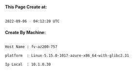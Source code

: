 
   
#### This Page Create at:

```bash

2022-09-06 - 04:12:20 UTC

```

#### Create By Machine:

```bash

Host Name : fv-az200-757

platform  : Linux-5.15.0-1017-azure-x86_64-with-glibc2.31

Ip Local  : 10.1.0.30

```

